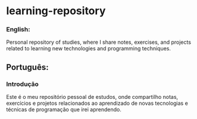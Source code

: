 # learning-repository

### English:
Personal repository of studies, where I share notes, exercises, and projects related to learning new technologies and programming techniques.

## Português:
### Introdução
Este é o meu repositório pessoal de estudos, onde compartilho notas, exercícios e projetos relacionados ao aprendizado de novas tecnologias e técnicas de programação que irei aprendendo.


